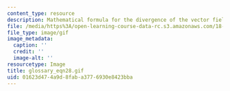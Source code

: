 ```yaml
---
content_type: resource
description: Mathematical formula for the divergence of the vector field w
file: /media/https%3A/open-learning-course-data-rc.s3.amazonaws.com/18-013a-calculus-with-applications-spring-2005/01623d474a9d8faba3776930e8423bba_glossary_eqn28.gif
file_type: image/gif
image_metadata:
  caption: ''
  credit: ''
  image-alt: ''
resourcetype: Image
title: glossary_eqn28.gif
uid: 01623d47-4a9d-8fab-a377-6930e8423bba
---
```


